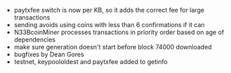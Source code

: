 * paytxfee switch is now per KB, so it adds the correct fee for large transactions
* sending avoids using coins with less than 6 confirmations if it can
* N33BcoinMiner processes transactions in priority order based on age of dependencies
* make sure generation doesn't start before block 74000 downloaded
* bugfixes by Dean Gores
* testnet, keypoololdest and paytxfee added to getinfo
